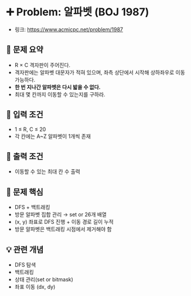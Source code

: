 # ➕ Problem: 알파벳 (BOJ 1987)

- 링크: https://www.acmicpc.net/problem/1987

## 📌 문제 요약

- R × C 격자판이 주어진다.
- 격자판에는 알파벳 대문자가 적혀 있으며, 좌측 상단에서 시작해 상하좌우로 이동 가능하다.
- **한 번 지나간 알파벳은 다시 밟을 수 없다.**
- 최대 몇 칸까지 이동할 수 있는지를 구하라.

## 🔢 입력 조건

- 1 ≤ R, C ≤ 20
- 각 칸에는 A~Z 알파벳이 1개씩 존재

## 🎯 출력 조건

- 이동할 수 있는 최대 칸 수 출력

## 🧠 문제 핵심

- DFS + 백트래킹
- 방문 알파벳 집합 관리 → set or 26개 배열
- (x, y) 좌표로 DFS 진행 + 이동 경로 길이 누적
- 방문 알파벳은 백트래킹 시점에서 제거해야 함

## 💡 관련 개념

- DFS 탐색
- 백트래킹
- 상태 관리(set or bitmask)
- 좌표 이동 (dx, dy)
